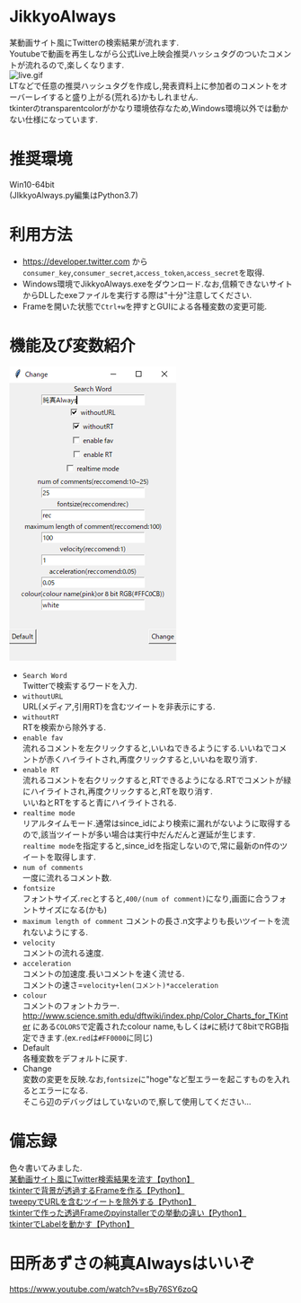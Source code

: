 # JikkyoAlways
某動画サイト風にTwitterの検索結果が流れます.  
Youtubeで動画を再生しながら公式Live上映会推奨ハッシュタグのついたコメントが流れるので,楽しくなります.  
![live.gif](https://github.com/T3aHat/JikkyoAlways/blob/master/image/live.gif)  
LTなどで任意の推奨ハッシュタグを作成し,発表資料上に参加者のコメントをオーバーレイすると盛り上がる(荒れる)かもしれません.  
tkinterのtransparentcolorがかなり環境依存なため,Windows環境以外では動かない仕様になっています.  

# 推奨環境  
Win10-64bit  
(JIkkyoAlways.py編集はPython3.7)  
  

# 利用方法  
* https://developer.twitter.com から`consumer_key`,`consumer_secret`,`access_token`,`access_secret`を取得.  
* Windows環境でJikkyoAlways.exeをダウンロード.なお,信頼できないサイトからDLしたexeファイルを実行する際は"十分"注意してください.  
* Frameを開いた状態で`Ctrl+w`を押すとGUIによる各種変数の変更可能.  


# 機能及び変数紹介  
![Change.png](https://github.com/T3aHat/JikkyoAlways/blob/master/image/Change.png)
* `Search Word`  
Twitterで検索するワードを入力.  
* `withoutURL`  
URL(メディア,引用RT)を含むツイートを非表示にする.  
* `withoutRT`  
RTを検索から除外する.  
* `enable fav`  
流れるコメントを左クリックすると,いいねできるようにする.いいねでコメントが赤くハイライトされ,再度クリックすると,いいねを取り消す.  
* `enable RT`  
流れるコメントを右クリックすると,RTできるようになる.RTでコメントが緑にハイライトされ,再度クリックすると,RTを取り消す.  
いいねとRTをすると青にハイライトされる.  
* `realtime mode`  
リアルタイムモード.通常はsince_idにより検索に漏れがないように取得するので,該当ツイートが多い場合は実行中だんだんと遅延が生じます.  
`realtime mode`を指定すると,since_idを指定しないので,常に最新のn件のツイートを取得します.  
* `num of comments`  
一度に流れるコメント数.  
* `fontsize`  
フォントサイズ.`rec`とすると,`400/(num of comment)`になり,画面に合うフォントサイズになる(かも)  
* `maximum length of comment` 
コメントの長さ.n文字よりも長いツイートを流れないようにする.  
* `velocity`  
コメントの流れる速度.  
* `acceleration`  
コメントの加速度.長いコメントを速く流せる.  
コメントの速さ=`velocity+len(コメント)*acceleration`  
* `colour`  
コメントのフォントカラー. http://www.science.smith.edu/dftwiki/index.php/Color_Charts_for_TKinter にある`COLORS`で定義されたcolour name,もしくは`#`に続けて8bitでRGB指定できます.(ex.`red`は`#FF0000`に同じ)  
* Default  
各種変数をデフォルトに戻す.
* Change  
変数の変更を反映.なお,`fontsize`に"hoge"など型エラーを起こすものを入れるとエラーになる.  
そこら辺のデバッグはしていないので,察して使用してください...  
 

# 備忘録
色々書いてみました.  
[某動画サイト風にTwitter検索結果を流す【python】](https://qiita.com/teahat/items/1b0b5b51fbd7bb6e3d58)  
[tkinterで背景が透過するFrameを作る【Python】](https://qiita.com/teahat/items/050b572aad0d1686370b)  
[tweepyでURLを含むツイートを除外する【Python】](https://qiita.com/teahat/items/3417c91cc111e4f16ef3)  
[tkinterで作った透過Frameのpyinstallerでの挙動の違い【Python】](https://qiita.com/teahat/items/4aa4611fee3e9ea10bdc)  
[tkinterでLabelを動かす【Python】](https://qiita.com/teahat/items/a1e70621a62ab3a42ad8)  
  
  
# 田所あずさの純真Alwaysはいいぞ
https://www.youtube.com/watch?v=sBy76SY6zoQ
